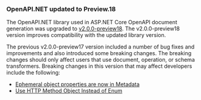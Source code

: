 ### OpenAPI.NET updated to Preview.18

The OpenAPI.NET library used in ASP.NET Core OpenAPI document generation was upgraded to [v2.0.0-preview18](https://www.nuget.org/packages/Microsoft.OpenApi/2.0.0-preview.18). The v2.0.0-preview18 version improves compatibility with the updated library version.

The previous v2.0.0-preview17 version included a number of bug fixes and improvements and also introduced some breaking changes. The breaking changes should only affect users that use document, operation, or schema transformers. Breaking changes in this version that may affect developers include the following:

* [Ephemeral object properties are now in Metadata](https://github.com/microsoft/OpenAPI.NET/blob/main/docs/upgrade-guide-2.md#ephemeral-object-properties-are-now-in-metadata)
* [Use HTTP Method Object Instead of Enum](https://github.com/microsoft/OpenAPI.NET/blob/main/docs/upgrade-guide-2.md#use-http-method-object-instead-of-enum)
